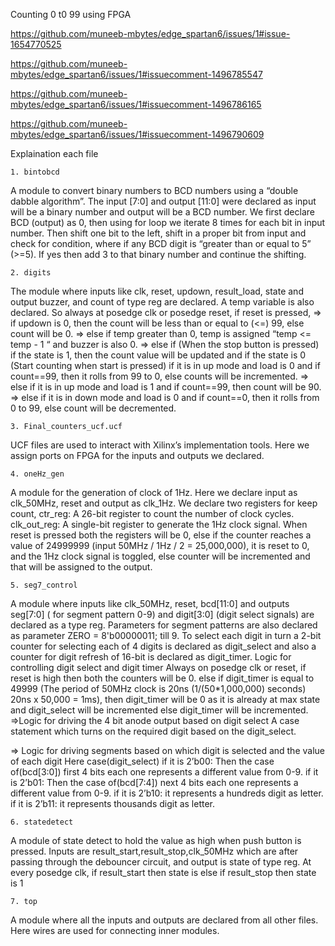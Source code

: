 Counting 0 t0 99 using FPGA

https://github.com/muneeb-mbytes/edge_spartan6/issues/1#issue-1654770525

https://github.com/muneeb-mbytes/edge_spartan6/issues/1#issuecomment-1496785547

https://github.com/muneeb-mbytes/edge_spartan6/issues/1#issuecomment-1496786165

https://github.com/muneeb-mbytes/edge_spartan6/issues/1#issuecomment-1496790609


Explaination each file

    1. bintobcd
A module to convert binary numbers to BCD numbers using a “double dabble algorithm”.
The input [7:0] and output [11:0] were declared as input will be a binary number and output will be a BCD number.
We first declare BCD (output) as 0, then using for loop we iterate 8 times for each bit in input number. Then shift one bit to the left, shift in a proper bit from input and check for condition, where if any BCD digit is “greater than or equal to 5” (>=5). 
If yes then add 3 to that binary number and continue the shifting.
 
    2. digits
The module where inputs like clk, reset, updown, result_load, state and output buzzer, and count of type reg are declared. 
A temp variable is also declared.
So always at posedge clk or posedge reset, if reset is pressed,
=> if updown is 0, then the count will be less than or equal to (<=) 99, else count will be 0.
=> else if temp greater than 0, temp is assigned “temp <= temp - 1 “ and buzzer is also 0.
=> else if (When the stop button is pressed) if the state is 1, then the count value will be updated and if the state is 0 
  (Start counting when start is pressed) if it is in up mode and load is 0 and if count==99, then it rolls from 99 to 0, else counts will be incremented.
=> else if it is in up mode and load is 1 and if count==99, then count will be 90.
=> else if it is in down mode and load is 0 and if count==0, then it rolls from 0 to 99, else count will be decremented.

    3. Final_counters_ucf.ucf
UCF files are used to interact with Xilinx’s implementation tools. Here we assign ports on FPGA for the inputs and outputs we declared.

    4. oneHz_gen
A module for the generation of clock of 1Hz. Here we declare input as clk_50MHz, reset and output as clk_1Hz.
We declare two registers for keep count,
ctr_reg: A 26-bit register to count the number of clock cycles.
clk_out_reg: A single-bit register to generate the 1Hz clock signal.
When reset is pressed both the registers will be 0, 
else if the counter reaches a value of 24999999 (input 50MHz / 1Hz / 2 = 25,000,000), it is reset to 0, and the 1Hz clock signal is toggled, 
else counter will be incremented and that will be assigned to the output.

    5. seg7_control
A module where inputs like clk_50MHz, reset, bcd[11:0] and outputs seg[7:0] ( for segment pattern 0-9) and digit[3:0] 
(digit select signals) are declared as a type reg.
Parameters for segment patterns are also declared as parameter ZERO  = 8'b00000011; till 9.
To select each digit in turn a 2-bit counter for selecting each of 4 digits is declared as digit_select and also a counter 
for digit refresh of 16-bit is declared as digit_timer. 
Logic for controlling digit select and digit timer 
Always on posedge clk or reset, if reset is high then both the counters will be 0.
else if digit_timer is equal to 49999 (The period of 50MHz clock is 20ns       (1/(50*1,000,000) seconds) 20ns x 50,000 = 1ms),
then digit_timer will be 0 as it is already at max state and digit_select will be incremented else digit_timer will be incremented.
=>Logic for driving the 4 bit anode output based on digit select
A case statement which turns on the required digit based on the digit_select.

=> Logic for driving segments based on which digit is selected and the value of each digit
Here case(digit_select) 
if it is 2’b00:
Then the case of(bcd[3:0]) first 4 bits each one represents a different value from 0-9.
if it is 2’b01:
Then the case of(bcd[7:4]) next 4 bits each one represents a different value from 0-9.
if it is 2’b10: it represents a hundreds digit as  letter.
if it is 2’b11: it represents thousands digit as letter.

    6. statedetect
A module of state detect to hold the value as high when push button is pressed.
Inputs are result_start,result_stop,clk_50MHz which are after passing through the debouncer circuit, and output is state of type reg.
At every posedge clk, if result_start then state is else if result_stop then state is 1

    7. top
A module where all the inputs and outputs are declared from all other files. 
Here wires are used for connecting inner modules.










